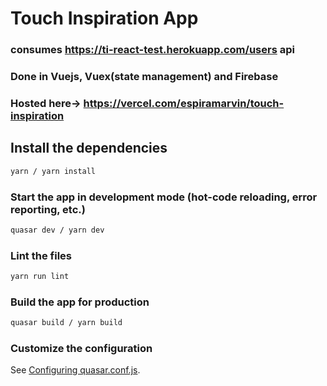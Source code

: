 # Touch Inspiration App

### consumes https://ti-react-test.herokuapp.com/users api

### Done in Vuejs, Vuex(state management) and Firebase

### Hosted here-> https://vercel.com/espiramarvin/touch-inspiration

## Install the dependencies
```bash
yarn / yarn install
```

### Start the app in development mode (hot-code reloading, error reporting, etc.)
```bash
quasar dev / yarn dev
```

### Lint the files
```bash
yarn run lint
```

### Build the app for production
```bash
quasar build / yarn build
```

### Customize the configuration
See [Configuring quasar.conf.js](https://v1.quasar.dev/quasar-cli/quasar-conf-js).
